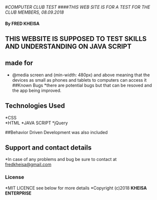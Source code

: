 #*COMPUTER CLUB TEST*
####*THIS WEB SITE IS FOR A TEST FOR THE CLUB MEMBERS, 08.09.2018*
#### By **FRED KHEISA**
## THIS WEBSITE IS SUPPOSED TO TEST SKILLS AND UNDERSTANDING ON  JAVA SCRIPT 
## made for 
* @media screen and (min-width: 480px) and above meaning that the devices as small as phones and tablets to computers can access it
##Known Bugs 
*there are potential bugs but that can be resoved and the app being improved.
## Technologies Used 
*CSS  
*HTML
*JAVA SCRIPT 
*jQuery

##Behavior Driven Development was also included


## Support and contact details 
*In case of any problems and bug be sure to contact at fredkheisa@gmail.com
### License 
*MIT LICENCE see below for more details  *Copyright (c)2018 **KHEISA  ENTERPRISE**